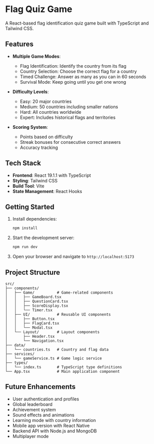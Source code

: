 # Flag Quiz Game

A React-based flag identification quiz game built with TypeScript and Tailwind CSS.

## Features

- **Multiple Game Modes**:
  - Flag Identification: Identify the country from its flag
  - Country Selection: Choose the correct flag for a country
  - Timed Challenge: Answer as many as you can in 60 seconds
  - Survival Mode: Keep going until you get one wrong

- **Difficulty Levels**:
  - Easy: 20 major countries
  - Medium: 50 countries including smaller nations
  - Hard: All countries worldwide
  - Expert: Includes historical flags and territories

- **Scoring System**:
  - Points based on difficulty
  - Streak bonuses for consecutive correct answers
  - Accuracy tracking

## Tech Stack

- **Frontend**: React 19.1.1 with TypeScript
- **Styling**: Tailwind CSS
- **Build Tool**: Vite
- **State Management**: React Hooks

## Getting Started

1. Install dependencies:
   ```bash
   npm install
   ```

2. Start the development server:
   ```bash
   npm run dev
   ```

3. Open your browser and navigate to `http://localhost:5173`

## Project Structure

```
src/
├── components/
│   ├── Game/          # Game-related components
│   │   ├── GameBoard.tsx
│   │   ├── QuestionCard.tsx
│   │   ├── ScoreDisplay.tsx
│   │   └── Timer.tsx
│   ├── UI/            # Reusable UI components
│   │   ├── Button.tsx
│   │   ├── FlagCard.tsx
│   │   └── Modal.tsx
│   └── Layout/        # Layout components
│       ├── Header.tsx
│       └── Navigation.tsx
├── data/
│   └── countries.ts   # Country and flag data
├── services/
│   └── gameService.ts # Game logic service
├── types/
│   └── index.ts       # TypeScript type definitions
└── App.tsx            # Main application component
```

## Future Enhancements

- User authentication and profiles
- Global leaderboard
- Achievement system
- Sound effects and animations
- Learning mode with country information
- Mobile app version with React Native
- Backend API with Node.js and MongoDB
- Multiplayer mode
